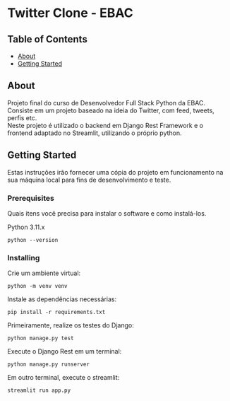 # Twitter Clone - EBAC

## Table of Contents

- [About](#about)
- [Getting Started](#getting_started)
<!-- - [Usage](#usage) -->

## About <a name = "about"></a>

Projeto final do curso de Desenvolvedor Full Stack Python da EBAC. <br>
Consiste em um projeto baseado na ideia do Twitter, com feed, tweets, perfis etc. <br>
Neste projeto é utilizado o backend em Django Rest Framework e o frontend adaptado no Streamlit, utilizando o próprio python. 

## Getting Started <a name = "getting_started"></a>

Estas instruções irão fornecer uma cópia do projeto em funcionamento na sua máquina local para fins de desenvolvimento e teste.

### Prerequisites

Quais itens você precisa para instalar o software e como instalá-los.

Python 3.11.x
```
python --version
```

### Installing

Crie um ambiente virtual:
```
python -m venv venv
```

Instale as dependências necessárias:
```
pip install -r requirements.txt
```

Primeiramente, realize os testes do Django:
```
python manage.py test
```

Execute o Django Rest em um terminal:
```
python manage.py runserver
```

Em outro terminal, execute o streamlit:
```
streamlit run app.py
```

<!-- ## Usage <a name = "usage"></a>

Add notes about how to use the system. -->
